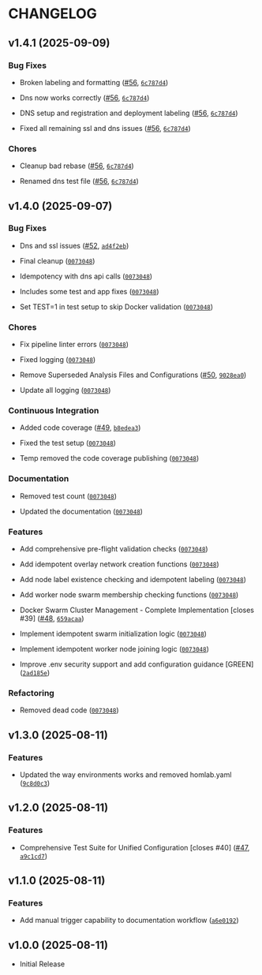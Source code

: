 # CHANGELOG

<!-- version list -->

## v1.4.1 (2025-09-09)

### Bug Fixes

- Broken labeling and formatting ([#56](https://github.com/chutch3/selfhosted.sh/pull/56),
  [`6c787d4`](https://github.com/chutch3/selfhosted.sh/commit/6c787d42ad1ac517ae738235b70501d342804839))

- Dns now works correctly ([#56](https://github.com/chutch3/selfhosted.sh/pull/56),
  [`6c787d4`](https://github.com/chutch3/selfhosted.sh/commit/6c787d42ad1ac517ae738235b70501d342804839))

- DNS setup and registration and deployment labeling
  ([#56](https://github.com/chutch3/selfhosted.sh/pull/56),
  [`6c787d4`](https://github.com/chutch3/selfhosted.sh/commit/6c787d42ad1ac517ae738235b70501d342804839))

- Fixed all remaining ssl and dns issues ([#56](https://github.com/chutch3/selfhosted.sh/pull/56),
  [`6c787d4`](https://github.com/chutch3/selfhosted.sh/commit/6c787d42ad1ac517ae738235b70501d342804839))

### Chores

- Cleanup bad rebase ([#56](https://github.com/chutch3/selfhosted.sh/pull/56),
  [`6c787d4`](https://github.com/chutch3/selfhosted.sh/commit/6c787d42ad1ac517ae738235b70501d342804839))

- Renamed dns test file ([#56](https://github.com/chutch3/selfhosted.sh/pull/56),
  [`6c787d4`](https://github.com/chutch3/selfhosted.sh/commit/6c787d42ad1ac517ae738235b70501d342804839))


## v1.4.0 (2025-09-07)

### Bug Fixes

- Dns and ssl issues ([#52](https://github.com/chutch3/selfhosted.sh/pull/52),
  [`ad4f2eb`](https://github.com/chutch3/selfhosted.sh/commit/ad4f2eb0ef8fda97d0bef3de2e502e9144496dec))

- Final cleanup
  ([`0073048`](https://github.com/chutch3/selfhosted.sh/commit/0073048407322be33a2ba4fb4154c277b71abe9f))

- Idempotency with dns api calls
  ([`0073048`](https://github.com/chutch3/selfhosted.sh/commit/0073048407322be33a2ba4fb4154c277b71abe9f))

- Includes some test and app fixes
  ([`0073048`](https://github.com/chutch3/selfhosted.sh/commit/0073048407322be33a2ba4fb4154c277b71abe9f))

- Set TEST=1 in test setup to skip Docker validation
  ([`0073048`](https://github.com/chutch3/selfhosted.sh/commit/0073048407322be33a2ba4fb4154c277b71abe9f))

### Chores

- Fix pipeline linter errors
  ([`0073048`](https://github.com/chutch3/selfhosted.sh/commit/0073048407322be33a2ba4fb4154c277b71abe9f))

- Fixed logging
  ([`0073048`](https://github.com/chutch3/selfhosted.sh/commit/0073048407322be33a2ba4fb4154c277b71abe9f))

- Remove Superseded Analysis Files and Configurations
  ([#50](https://github.com/chutch3/selfhosted.sh/pull/50),
  [`9028ea0`](https://github.com/chutch3/selfhosted.sh/commit/9028ea07a0b21d7d4936f3eedbd65c745e4d2cb6))

- Update all logging
  ([`0073048`](https://github.com/chutch3/selfhosted.sh/commit/0073048407322be33a2ba4fb4154c277b71abe9f))

### Continuous Integration

- Added code coverage ([#49](https://github.com/chutch3/selfhosted.sh/pull/49),
  [`b8edea3`](https://github.com/chutch3/selfhosted.sh/commit/b8edea3a10114a4666578939b9d62526e11b64b1))

- Fixed the test setup
  ([`0073048`](https://github.com/chutch3/selfhosted.sh/commit/0073048407322be33a2ba4fb4154c277b71abe9f))

- Temp removed the code coverage publishing
  ([`0073048`](https://github.com/chutch3/selfhosted.sh/commit/0073048407322be33a2ba4fb4154c277b71abe9f))

### Documentation

- Removed test count
  ([`0073048`](https://github.com/chutch3/selfhosted.sh/commit/0073048407322be33a2ba4fb4154c277b71abe9f))

- Updated the documentation
  ([`0073048`](https://github.com/chutch3/selfhosted.sh/commit/0073048407322be33a2ba4fb4154c277b71abe9f))

### Features

- Add comprehensive pre-flight validation checks
  ([`0073048`](https://github.com/chutch3/selfhosted.sh/commit/0073048407322be33a2ba4fb4154c277b71abe9f))

- Add idempotent overlay network creation functions
  ([`0073048`](https://github.com/chutch3/selfhosted.sh/commit/0073048407322be33a2ba4fb4154c277b71abe9f))

- Add node label existence checking and idempotent labeling
  ([`0073048`](https://github.com/chutch3/selfhosted.sh/commit/0073048407322be33a2ba4fb4154c277b71abe9f))

- Add worker node swarm membership checking functions
  ([`0073048`](https://github.com/chutch3/selfhosted.sh/commit/0073048407322be33a2ba4fb4154c277b71abe9f))

- Docker Swarm Cluster Management - Complete Implementation [closes #39]
  ([#48](https://github.com/chutch3/selfhosted.sh/pull/48),
  [`659acaa`](https://github.com/chutch3/selfhosted.sh/commit/659acaa9939a382c65b492ba60fd5d9e2e583b5b))

- Implement idempotent swarm initialization logic
  ([`0073048`](https://github.com/chutch3/selfhosted.sh/commit/0073048407322be33a2ba4fb4154c277b71abe9f))

- Implement idempotent worker node joining logic
  ([`0073048`](https://github.com/chutch3/selfhosted.sh/commit/0073048407322be33a2ba4fb4154c277b71abe9f))

- Improve .env security support and add configuration guidance [GREEN]
  ([`2ad185e`](https://github.com/chutch3/selfhosted.sh/commit/2ad185e5a127aa7f3d4a99cbb22c94769a126fbc))

### Refactoring

- Removed dead code
  ([`0073048`](https://github.com/chutch3/selfhosted.sh/commit/0073048407322be33a2ba4fb4154c277b71abe9f))


## v1.3.0 (2025-08-11)

### Features

- Updated the way environments works and removed homlab.yaml
  ([`9c8d0c3`](https://github.com/chutch3/selfhosted.sh/commit/9c8d0c381397beb8d5ec005adbfef58bdc3683d2))


## v1.2.0 (2025-08-11)

### Features

- Comprehensive Test Suite for Unified Configuration [closes #40]
  ([#47](https://github.com/chutch3/selfhosted.sh/pull/47),
  [`a9c1cd7`](https://github.com/chutch3/selfhosted.sh/commit/a9c1cd75e5c2cabc9ae2fa0cb4b4fb803f33fb0c))


## v1.1.0 (2025-08-11)

### Features

- Add manual trigger capability to documentation workflow
  ([`a6e0192`](https://github.com/chutch3/selfhosted.sh/commit/a6e0192077995837fcac05a8e6840d61248eeb15))


## v1.0.0 (2025-08-11)

- Initial Release

